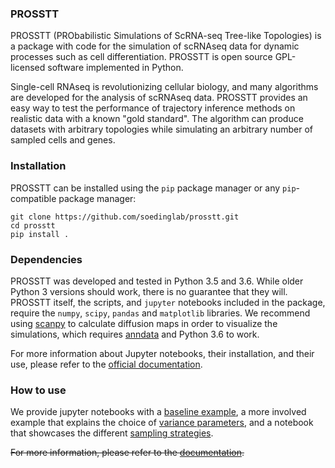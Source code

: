 ### PROSSTT

PROSSTT (PRObabilistic Simulations of ScRNA-seq Tree-like Topologies) is a package with code for the simulation of scRNAseq data for dynamic processes such as cell differentiation. PROSSTT is open source GPL-licensed software implemented in Python.

Single-cell RNAseq is revolutionizing cellular biology, and many algorithms are developed for the analysis of scRNAseq data. PROSSTT provides an easy way to test the performance of trajectory inference methods on realistic data with a known "gold standard". The algorithm can produce datasets with arbitrary topologies while simulating an arbitrary number of sampled cells and genes.

### Installation

PROSSTT can be installed using the `pip` package manager or any `pip`-compatible package manager:

	git clone https://github.com/soedinglab/prosstt.git
	cd prosstt
	pip install .

### Dependencies

PROSSTT was developed and tested in Python 3.5 and 3.6. While older Python 3 versions should work, there is no guarantee that they will. PROSSTT itself, the scripts, and `jupyter` notebooks included in the package, require the `numpy`, `scipy`, `pandas` and `matplotlib` libraries. We recommend using [scanpy](https://github.com/theislab/scanpy) to calculate diffusion maps in order to visualize the simulations, which requires [anndata](https://github.com/theislab/anndata) and Python 3.6 to work.

For more information about Jupyter notebooks, their installation, and their use, please refer to the [official documentation](http://jupyter.readthedocs.io/en/latest/install.html).

### How to use

We provide jupyter notebooks with a [baseline example](https://github.com/soedinglab/prosstt/blob/master/examples/minimal_example.ipynb), a more involved example that explains the choice of [variance parameters](https://github.com/soedinglab/prosstt/blob/master/examples/variance_sim.ipynb), and a notebook that showcases the different [sampling strategies](https://github.com/soedinglab/prosstt/blob/master/examples/density_sampling.ipynb).

~~For more information, please refer to the [documentation](http://www.404errorpages.com/).~~
